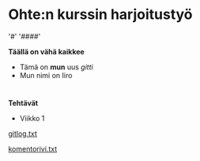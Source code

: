 # Ohte:n kurssin harjoitustyö
'#'
'####'


**Täällä on vähä kaikkee**

- Tämä on **mun** uus *gitti*
 - Mun nimi on Iiro
 #
 
 **Tehtävät**
 * Viikko 1
 
[gitlog.txt](https://github.com/vendiiro/ot.harjoitustyo/blob/master/laskarit/viikko1/gitlog.txt)

[komentorivi.txt](https://github.com/vendiiro/ot.harjoitustyo/blob/master/laskarit/viikko1/komentorivi.txt)
